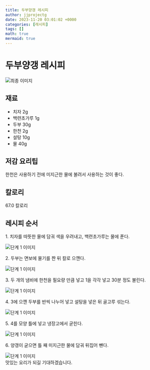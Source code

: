 ```yaml
---
title: 두부양갱 레시피
author: jjprojectg
date: 2023-11-20 03:01:02 +0000
categories: [레시피]
tags: []
math: true
mermaid: true
---
```

<meta name="og:type" content="website"/>
<meta charset="UTF-8"/>
<div class="header">
  <h1>두부양갱 레시피</h1>
</div>

<div class="container my-4">
  <div class="row">
    <div class="col-12 col-md-6">
      <div class="recipe-image">
        <img src="http://www.foodsafetykorea.go.kr/uploadimg/20141117/20141117053640_1416213400394.jpg" class="step-image" alt="최종 이미지"/>
      </div>
    </div>
    <div class="col-12 col-md-6">
      <div class="ingredients">
        <h2>재료</h2>
        <ul class="card">
          <li> 치자 2g </li>
          <li>  백련초가루 1g </li>
          <li>  두부 30g </li>
          <li>  한천 2g </li>
          <li>  설탕 10g </li>
          <li>  물 40g </li>
</ul>
      </div>
    </div>
    <div class="col-12 col-md-6">
      <div class="ingredients">
        <h2>저감 요리팁</h2>
        <div class="card"> 
          <p>
            한천은 사용하기 전에 미지근한 물에 불려서 사용하는 것이 좋다.
          </p>
        </div>
      </div>
      <div class="ingredients">
        <h2>칼로리</h2>
        <div class="card"> 
          <p>
            67.0 칼로리
          </p>
        </div>
      </div>
    </div>
  </div>

  <h2 class="my-4">레시피 순서</h2>
  <div class="card recipe-card">
    <div class="card-body recipe-step">
      <p class="card-text step-description">1. 치자를 따뜻한 물에 담궈 색을 우려내고, 백련초가루는 물에 푼다.</p>
      <img src="http://www.foodsafetykorea.go.kr/uploadimg/cook/950-1.jpg" alt="단계 1 이미지" class="step-image"/>
    </div>
  </div>
  <div class="card recipe-card">
    <div class="card-body recipe-step">
      <p class="card-text step-description">2. 두부는 면보에 물기를 짠 뒤 칼로 으깬다.</p>
      <img src="http://www.foodsafetykorea.go.kr/uploadimg/cook/950-2.jpg" alt="단계 1 이미지" class="step-image"/>
    </div>
  </div>
  <div class="card recipe-card">
    <div class="card-body recipe-step">
      <p class="card-text step-description">3. 두 개의 냄비에 한천을 필요량 만큼 넣고 1을 각각 넣고 30분 정도 불린다.</p>
      <img src="http://www.foodsafetykorea.go.kr/uploadimg/cook/950-3.jpg" alt="단계 1 이미지" class="step-image"/>
    </div>
  </div>
  <div class="card recipe-card">
    <div class="card-body recipe-step">
      <p class="card-text step-description">4. 3에 으깬 두부를 반씩 나누어 넣고 설탕을 넣은 뒤 골고루 섞는다.</p>
      <img src="http://www.foodsafetykorea.go.kr/uploadimg/cook/950-4.jpg" alt="단계 1 이미지" class="step-image"/>
    </div>
  </div>
  <div class="card recipe-card">
    <div class="card-body recipe-step">
      <p class="card-text step-description">5. 4를 모양 틀에 넣고 냉장고에서 굳힌다.</p>
      <img src="http://www.foodsafetykorea.go.kr/uploadimg/cook/950-5.jpg" alt="단계 1 이미지" class="step-image"/>
    </div>
  </div>
  <div class="card recipe-card">
    <div class="card-body recipe-step">
      <p class="card-text step-description">6. 양갱이 굳으면 틀 째 미지근한 물에 담궈 뒤집어 뺸다.</p>
      <img src="http://www.foodsafetykorea.go.kr/uploadimg/cook/950-6.jpg" alt="단계 1 이미지" class="step-image"/>
    </div>
  </div>

</div>
맛있는 요리가 되길 기대하겠습니다.
